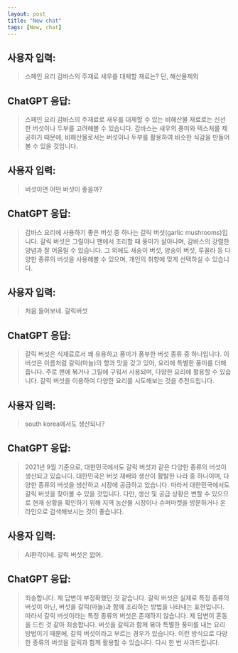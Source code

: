```yaml
---
layout: post
title: "New chat"
tags: [New, chat]
---
```


## 사용자 입력:
> 스페인 요리 감바스의 주재료 새우를 대체할 재료는? 단, 해산물제외

## ChatGPT 응답:
> 스페인 요리 감바스의 주재료로 새우를 대체할 수 있는 비해산물 재료로는 신선한 버섯이나 두부를 고려해볼 수 있습니다. 감바스는 새우의 풍미와 텍스처를 제공하기 때문에, 비해산물로서는 버섯이나 두부를 활용하여 비슷한 식감을 만들어볼 수 있을 것입니다.

## 사용자 입력:
> 버섯이면 어떤 버섯이 좋을까?

## ChatGPT 응답:
> 감바스 요리에 사용하기 좋은 버섯 중 하나는 갈릭 버섯(garlic mushrooms)입니다. 갈릭 버섯은 그릴이나 팬에서 조리할 때 풍미가 살아나며, 감바스의 강렬한 양념과 잘 어울릴 수 있습니다. 그 외에도 새송이 버섯, 양송이 버섯, 루꼴라 등 다양한 종류의 버섯을 사용해볼 수 있으며, 개인의 취향에 맞게 선택하실 수 있습니다.

## 사용자 입력:
> 처음 들어보네. 갈릭버섯 

## ChatGPT 응답:
> 갈릭 버섯은 식재료로서 꽤 유용하고 풍미가 풍부한 버섯 종류 중 하나입니다. 이 버섯은 이름처럼 갈릭(마늘)의 향과 맛을 갖고 있어, 요리에 특별한 풍미를 더해줍니다. 주로 팬에 볶거나 그릴에 구워서 사용되며, 다양한 요리에 활용할 수 있습니다. 갈릭 버섯을 이용하여 다양한 요리를 시도해보는 것을 추천드립니다.

## 사용자 입력:
> south korea에서도 생산되나?

## ChatGPT 응답:
> 2021년 9월 기준으로, 대한민국에서도 갈릭 버섯과 같은 다양한 종류의 버섯이 생산되고 있습니다. 대한민국은 버섯 재배와 생산이 활발한 나라 중 하나이며, 다양한 종류의 버섯을 생산하고 시장에 공급하고 있습니다. 따라서 대한민국에서도 갈릭 버섯을 찾아볼 수 있을 것입니다. 다만, 생산 및 공급 상황은 변할 수 있으므로 현재 상황을 확인하기 위해 지역 농산물 시장이나 슈퍼마켓을 방문하거나 온라인으로 검색해보시는 것이 좋습니다.

## 사용자 입력:
> AI환각이네. 갈릭 버섯은 없어.

## ChatGPT 응답:
> 죄송합니다. 제 답변이 부정확했던 것 같습니다. 갈릭 버섯은 실제로 특정 종류의 버섯이 아닌, 버섯을 갈릭(마늘)과 함께 조리하는 방법을 나타내는 표현입니다. 따라서 갈릭 버섯이라는 특정 종류의 버섯은 존재하지 않습니다. 제 답변이 혼동을 드린 것 같아 죄송합니다. 버섯을 갈릭과 함께 볶아 특별한 풍미를 내는 요리 방법이기 때문에, 갈릭 버섯이라고 부르는 경우가 있습니다. 이런 방식으로 다양한 종류의 버섯을 갈릭과 함께 활용할 수 있습니다. 다시 한 번 사과드립니다.

